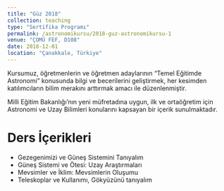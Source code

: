```yaml
---
title: "Güz 2018"
collection: teaching
type: "Sertifika Programı"
permalink: /astronomikursu/2018-guz-astronomikursu-1
venue: "ÇOMÜ FEF, D108"
date: 2018-12-01
location: "Çanakkale, Türkiye"
---
```

Kursumuz, öğretmenlerin ve öğretmen adaylarının “Temel Eğitimde Astronomi” konusunda bilgi ve becerilerini geliştirmek, her kesimden katılımcıların bilim merakını arttırmak amacı ile düzenlenmiştir.

Milli Eğitim Bakanlığı’nın yeni müfretadına uygun, ilk ve ortaöğretim için Astronomi ve Uzay Bilimleri konularını kapsayan bir içerik sunulmaktadır.

Ders İçerikleri
======
<ul>
  <li> Gezegenimizi ve Güneş Sistemini Tanıyalım </li>
  <li> Güneş Sistemi ve Ötesi: Uzay Araştırmaları </li>
  <li> Mevsimler ve İklim: Mevsimlerin Oluşumu </li>
  <li> Teleskoplar ve Kullanımı, Gökyüzünü tanıyalım </li>
</ul>
